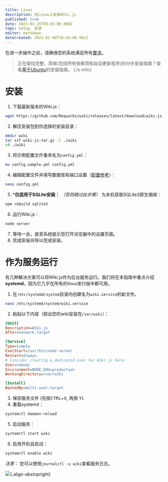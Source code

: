 ```yaml
---
title: Linux
description: 在Linux上安装Wiki.js
published: true
date: 2023-03-16T08:45:00.000Z
tags: setup, 安装
editor: markdown
dateCreated: 2023-01-08T10:36:06.981Z
---
```


在进一步操作之前，请确保您的系统满足所有[要求](/install/requirements)。

> 正在查找完整、简单(包括所有依赖项和自动更新程序)的分步安装指南？查看[基于Ubuntu](/install/ubuntu)的安装指南。
{.is-info}

# 安装

1. 下载最新版本的Wiki.js：
  ```bash
  wget https://github.com/Requarks/wiki/releases/latest/download/wiki-js.tar.gz
  ```
2. 解压安装包到你选择的安装目录：
  ```bash
  mkdir wiki
  tar xzf wiki-js.tar.gz -C ./wiki
  cd ./wiki
  ```
3. 将示例配置文件重命名为`config.yml`：
  ```bash
  mv config.sample.yml config.yml
  ```
4. 编辑配置文件并填写数据库和端口设置（[配置参考](/install/config)）：
  ```bash
  nano config.yml
  ```
5. ***仅适用于SQLite安装：** *（否则跳过此步骤）* 为本机获取SQLite3原生捆绑：
  ```bash
  npm rebuild sqlite3
  ```
6. 运行Wiki.js：
  ```bash
  node server
  ```
7. 等待一会，直至系统提示您打开浏览器中的设置页面。
8. 完成安装向导以完成安装。

# 作为服务运行

有几种解决方案可以将Wiki.js作为后台服务运行。我们将在本指南中重点介绍**systemd**，因为它几乎在所有的linux发行版中都可用。

1. 在`/etc/systemd/system`目录内创建名为`wiki.service`的新文件。
  ```bash
  nano /etc/systemd/system/wiki.service
  ```
2. 粘贴以下内容（假设您的wiki安装在`/var/wiki`）：
  ```ini
  [Unit]
  Description=Wiki.js
  After=network.target

  [Service]
  Type=simple
  ExecStart=/usr/bin/node server
  Restart=always
  # Consider creating a dedicated user for Wiki.js here:
  User=nobody
  Environment=NODE_ENV=production
  WorkingDirectory=/var/wiki

  [Install]
  WantedBy=multi-user.target
  ```
3. 保存服务文件 (先按<kbd>CTRL</kbd>+<kbd>X</kbd>, 再按 <kbd>Y</kbd>).
4. 重载systemd：
  ```bash
  systemctl daemon-reload
  ```
5. 启动服务：
  ```bash
  systemctl start wiki
  ```
6. 启用开机自启动：
  ```bash
  systemctl enable wiki
  ```
  
*注意：* 您可以使用`journalctl -u wiki`查看服务日志。

![](https://a.icons8.com/TqgWTTfw/Oy7xHF/svg.svg){.align-abstopright}